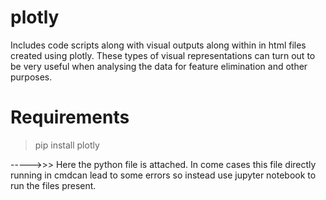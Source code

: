 # plotly
Includes code scripts along with visual outputs along within in html files created using plotly. These types of visual representations can turn out to be very useful when analysing the data for feature elimination and other purposes.

# Requirements
> pip install plotly






----->>> Here the python file is attached. In come cases this file directly running in cmdcan lead to some errors so instead use jupyter notebook to run the files present.
